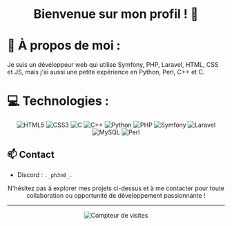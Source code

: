 <h1 align="center">Bienvenue sur mon profil ! 👋</h1>


# 💫 À propos de moi :
Je suis un développeur web qui utilise Symfony, PHP, Laravel, HTML, CSS et JS, mais j'ai aussi une petite expérience en Python, Perl, C++ et C.<br>

# 💻 Technologies :
<p align="center">
<img src="https://img.shields.io/badge/HTML5-%231572B6.svg?style=for-the-badge&logo=html5&logoColor=white" alt="HTML5">
  <img src="https://img.shields.io/badge/css3-%231572B6.svg?style=for-the-badge&logo=css3&logoColor=white" alt="CSS3">
  <img src="https://img.shields.io/badge/c-%2300599C.svg?style=for-the-badge&logo=c&logoColor=white" alt="C">
  <img src="https://img.shields.io/badge/c++-%2300599C.svg?style=for-the-badge&logo=c%2B%2B&logoColor=white" alt="C++">
  <img src="https://img.shields.io/badge/python-3670A0?style=for-the-badge&logo=python&logoColor=ffdd54" alt="Python">
  <img src="https://img.shields.io/badge/php-%23777BB4.svg?style=for-the-badge&logo=php&logoColor=white" alt="PHP">
  <img src="https://img.shields.io/badge/symfony-%23000000.svg?style=for-the-badge&logo=symfony&logoColor=white" alt="Symfony">
  <img src="https://img.shields.io/badge/laravel-%23FF2D20.svg?style=for-the-badge&logo=laravel&logoColor=white" alt="Laravel">
  <img src="https://img.shields.io/badge/mysql-4479A1.svg?style=for-the-badge&logo=mysql&logoColor=white" alt="MySQL">
  <img src="https://img.shields.io/badge/perl-%2339457E.svg?style=for-the-badge&logo=perl&logoColor=white" alt="Perl">
</p>

## 📫 Contact

- Discord : `._ph3n0_.`

<p align="center">
  N'hésitez pas à explorer mes projets ci-dessus et à me contacter pour toute collaboration ou opportunité de développement passionnante !
</p>

---
<p align="center">
  <img src="https://visitcount.itsvg.in/api?id=ph3n0&icon=0&color=0" alt="Compteur de visites">
</p>
